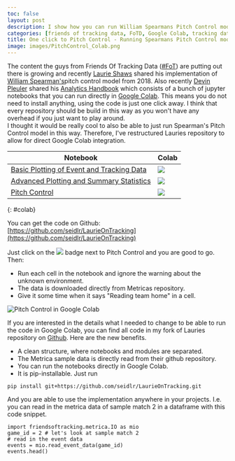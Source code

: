```yaml
---
toc: false
layout: post
description: I show how you can run William Spearmans Pitch Control model implemented by Laurie Shaw directly in Google Colab. No instalation needed, it just works.
categories: [friends of tracking data, FoTD, Google Colab, tracking data, metrica sports]
title: One click to Pitch Control - Running Spearmans Pitch Control model in Google Colab.
image: images/PitchControl_Colab.png
---
```

The content the guys from Friends Of Tracking Data ([#FoT](https://twitter.com/hashtag/FoT?src=hashtag_click)) are putting out there is growing and recently [Laurie Shaws](https://twitter.com/EightyFivePoint) shared his implementation of [William Spearman's]((https://twitter.com/the_spearman))pitch control model from 2018. Also recently [Devin Pleuler](https://twitter.com/devinpleuler) shared his [Analytics Handbook](https://github.com/devinpleuler/analytics-handbook) which consists of a bunch of jupyter notebooks that you can run directly in [Google Colab](https://colab.research.google.com/notebooks/intro.ipynb#recent=true). This means you do not need to install anything, using the code is just one click away. I think that every repository should be build in this way as you won't have any overhead if you just want to play around.  
I thought it would be really cool to also be able to just run Spearman's Pitch Control model in this way. Therefore, I've restructured Lauries repository to allow for direct Google Colab integration.  

| Notebook | Colab |
| ------ | ------ |
| [Basic Plotting of Event and Tracking Data](https://github.com/seidlr/LaurieOnTracking/blob/master/notebooks/Lesson4.ipynb) | <a href="https://colab.research.google.com/github/seidlr/LaurieOnTracking/blob/master/notebooks/Lesson4.ipynb" target="_blank" ><img src="https://colab.research.google.com/assets/colab-badge.svg"></a> |
| [Advanced Plotting and Summary Statistics]((https://github.com/seidlr/LaurieOnTracking/blob/master/notebooks/Lesson4.ipynb) ) | <a href="https://colab.research.google.com/github/seidlr/LaurieOnTracking/blob/master/notebooks/Lesson5.ipynb" target="_blank" ><img src="https://colab.research.google.com/assets/colab-badge.svg"></a>|
| [Pitch Control](https://github.com/seidlr/LaurieOnTracking/blob/master/notebooks/Lesson6.ipynb) | <a href="https://colab.research.google.com/github/seidlr/LaurieOnTracking/blob/master/notebooks/Lesson6.ipynb" target="_blank" ><img src="https://colab.research.google.com/assets/colab-badge.svg"></a>|
{: #colab}  

   You can get the code on Github: [https://github.com/seidlr/LaurieOnTracking](https://github.com/seidlr/LaurieOnTracking)

Just click on the <img class="inline" src="https://colab.research.google.com/assets/colab-badge.svg"> badge next to Pitch Control and you are good to go. Then:
- Run each cell in the notebook and ignore the warning about the unknown environment.
- The data is downloaded directly from Metricas repository.  
- Give it some time when it says "Reading team home" in a cell.  

![Pitch Control in Google Colab](https://i.imgur.com/VwiiBtm.png)

If you are interested in the details what I needed to change to be able to run the code in Google Colab, you can find all code in my fork of Lauries repository on [Github](https://github.com/seidlr/LaurieOnTracking). Here are the new benefits.
- A clean structure, where notebooks and modules are separated.
- The Metrica sample data is directly read from their github repository.
- You can run the notebooks directly in Google Colab.
- It is pip-installable. Just run 
```
pip install git+https://github.com/seidlr/LaurieOnTracking.git
```
And you are able to use the implementation anywhere in your projects. I.e. you can read in the metrica data of sample match 2 in a dataframe with this code snippet.
```
import friendsoftracking.metrica.IO as mio
game_id = 2 # let's look at sample match 2
# read in the event data
events = mio.read_event_data(game_id)
events.head()
```

